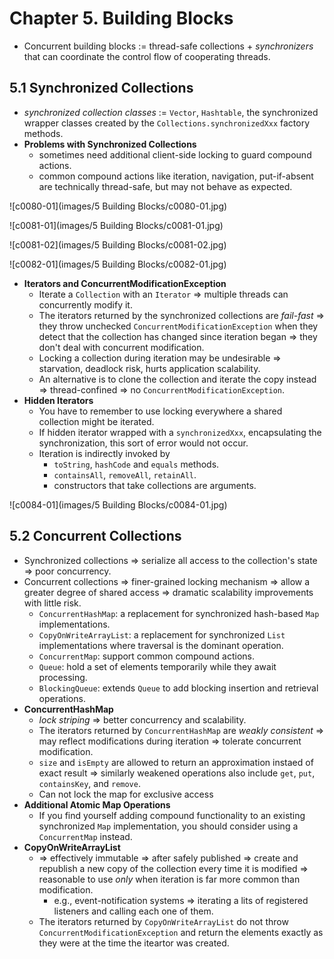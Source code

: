 # Chapter 5. Building Blocks

* Concurrent building blocks := thread-safe collections + *synchronizers* that can coordinate the control flow of cooperating threads.

## 5.1 Synchronized Collections

* *synchronized collection classes* := `Vector`, `Hashtable`, the synchronized wrapper classes created by the `Collections.synchronizedXxx` factory methods.
* **Problems with Synchronized Collections**
  * sometimes need additional client-side locking to guard compound actions.
  * common compound actions like iteration, navigation, put-if-absent are technically thread-safe, but may not behave as expected.

![c0080-01](images/5 Building Blocks/c0080-01.jpg)

![c0081-01](images/5 Building Blocks/c0081-01.jpg)

![c0081-02](images/5 Building Blocks/c0081-02.jpg)

![c0082-01](images/5 Building Blocks/c0082-01.jpg)

* **Iterators and ConcurrentModificationException**
  * Iterate a `Collection` with an `Iterator` => multiple threads can concurrently modify it.
  * The iterators returned by the synchronized collections are *fail-fast* => they throw unchecked `ConcurrentModificationException` when they detect that the collection has changed since iteration began => they don't deal with concurrent modification.
  * Locking a collection during iteration may be undesirable => starvation, deadlock risk, hurts application scalability.
  * An alternative is to clone the collection and iterate the copy instead => thread-confined => no `ConcurrentModificationException`.
* **Hidden Iterators**
  * You have to remember to use locking everywhere a shared collection might be iterated.
  * If hidden iterator wrapped with a `synchronizedXxx`, encapsulating the synchronization, this sort of error would not occur.
  * Iteration is indirectly invoked by
    * `toString`, `hashCode` and `equals` methods.
    * `containsAll`, `removeAll`, `retainAll`.
    * constructors that take collections are arguments.

![c0084-01](images/5 Building Blocks/c0084-01.jpg)

## 5.2 Concurrent Collections

* Synchronized collections => serialize all access to the collection's state => poor concurrency.
* Concurrent collections => finer-grained locking mechanism => allow a greater degree of shared access => dramatic scalability improvements with little risk.
  * `ConcurrentHashMap`: a replacement for synchronized hash-based `Map` implementations.
  * `CopyOnWriteArrayList`: a replacement for synchronized `List` implementations where traversal is the dominant operation.
  * `ConcurrentMap`: support common compound actions.
  * `Queue`: hold a set of elements temporarily while they await processing.
  * `BlockingQueue`: extends `Queue` to add blocking insertion and retrieval operations.
* **ConcurrentHashMap**
  * *lock striping* => better concurrency and scalability.
  * The iterators returned by `ConcurrentHashMap` are *weakly consistent* => may reflect modifications during iteration => tolerate concurrent modification.
  * `size` and `isEmpty` are allowed to return an approximation instaed of exact result => similarly weakened operations also include `get`, `put`, `containsKey`, and `remove`.
  * Can not lock the map for exclusive access
* **Additional Atomic Map Operations**
  * If you find yourself adding compound functionality to an existing synchronized `Map` implementation, you should consider using a `ConcurrentMap` instead.
* **CopyOnWriteArrayList**
  * => effectively immutable => after safely published => create and republish a new copy of the collection every time it is modified => reasonable to use *only* when iteration is far more common than modification.
    * e.g., event-notification systems => iterating a lits of registered listeners and calling each one of them.
  * The iterators returned by `CopyOnWriteArrayList` do not throw `ConcurrentModificationException` and return the elements exactly as they were at the time the iteartor was created.

